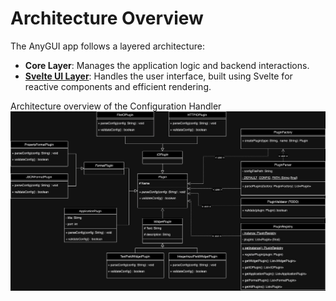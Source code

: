 # Architecture Overview

The AnyGUI app follows a layered architecture:

- **Core Layer**: Manages the application logic and backend interactions.
- **[Svelte UI Layer](docs\developer\Webapplication\Architecture.md)**: Handles the user interface, built using Svelte for reactive components and efficient rendering.


Architecture overview of the Configuration Handler
![Architecture Overview](./graphics/architecture_configuration_handler_v1.jpg)
